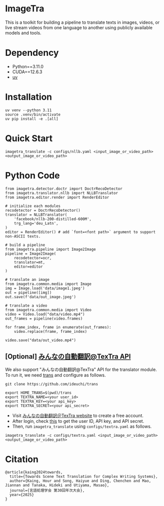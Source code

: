 # ImageTra
This is a toolkit for building a pipeline to translate texts in images, videos, or live stream videos from one language to another using publicly available models and tools. 

# Dependency
- Python==3.11.0
- CUDA==12.6.3
- [uv](https://github.com/astral-sh/uv)

# Installation
```
uv venv --python 3.11
source .venv/bin/activate
uv pip install -e .[all]
```

# Quick Start

```
imagetra_translate -c configs/nllb.yaml <input_image_or_video_path> <output_image_or_video_path>
```

# Python Code
```
from imagetra.detector.doctr import DoctrRecoDetector
from imagetra.translator.nllb import NLLBTranslator
from imagetra.editor.render import RenderEditor

# initialize each modules
recodetector = DoctrRecoDetector()
translator = NLLBTranslator(
    'facebook/nllb-200-distilled-600M',
    trg_lang='deu_Latn',
)
editor = RenderEditor() # add `font=<font path>` argument to support non-ASCII texts.

# build a pipeline
from imagetra.pipeline import Image2Image
pipeline = Image2Image(
    recodetector=ocr,
    translator=mt,
    editor=editor
)

# translate an image
from imagetra.common.media import Image
img = Image.load('data/image1.jpeg')
out = pipeline([img])
out.save(f'data/out_image.jpeg')

# translate a video
from imagetra.common.media import Video
video = Video.load("data/video.mp4")
out_frames = pipeline(video.frames)

for frame_index, frame in enumerate(out_frames):
    video.replace(frame, frame_index)

video.save("data/out_video.mp4")
```

## [Optional] [みんなの自動翻訳@TexTra API](https://mt-auto-minhon-mlt.ucri.jgn-x.jp/)
We also support "みんなの自動翻訳@TexTra" API for the translator module. To run it, we need [trans](https://github.com/ideuchi/trans) and configure as follows.

```
git clone https://github.com/ideuchi/trans

export HOME_TRANS=$(pwd)/trans
export TEXTRA_NAME=<your user_id>
export TEXTRA_KEY=<your api_key>
export TEXTRA_SECRET=<your api_secret>
```

- Visit [みんなの自動翻訳＠TexTra website](https://mt-auto-minhon-mlt.ucri.jgn-x.jp) to create a free account.
- After login, check [this](https://mt-auto-minhon-mlt.ucri.jgn-x.jp/content/api/) to get the user ID, API key, and API secret.
- Then, run `imagetra_translate` using `configs/textra.yaml` as follows.

```
imagetra_translate -c configs/textra.yaml <input_image_or_video_path> <output_image_or_video_path>
```



# Citation
```
@article{kaing2024towards,
  title={Towards Scene Text Translation for Complex Writing Systems},
  author={Kaing, Hour and Song, Haiyue and Ding, Chenchen and Mao, Jiannan and Tanaka, Hideki and Utiyama, Masao},
  journal={言語処理学会 第30回年次大会},
  year={2025}
}
```
